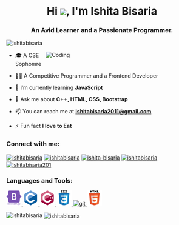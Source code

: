 <h1 align="center">Hi <img src="https://github.com/TheDudeThatCode/TheDudeThatCode/blob/master/Assets/Hi.gif" width="26px">, I'm Ishita Bisaria</h1>
<h3 align="center">An Avid Learner and a Passionate Programmer.</h3>

<p align="left"> <img src="https://komarev.com/ghpvc/?username=ishitabisaria&label=Profile%20views&color=0e75b6&style=flat" alt="ishitabisaria" /> </p>
<img align="right" alt="Coding" width="400" src="https://cdn.dribbble.com/users/1894420/screenshots/14032021/media/a85f637f1eb4cd5efdd307f9760472a1.gif">

- 🎓 A CSE Sophomre

- 👩‍💻 A Competitive Programmer and a Frontend Developer

- 🌱 I’m currently learning **JavaScript**

- 💬 Ask me about **C++, HTML, CSS, Bootstrap**

- 📫 You can reach me at **ishitabisaria2011@gmail.com**

- ⚡ Fun fact **I love to Eat**

<h3 align="left">Connect with me:</h3>
<p align="left">
<a href="https://codepen.io/ishitabisaria" target="blank"><img align="center" src="https://raw.githubusercontent.com/rahuldkjain/github-profile-readme-generator/master/src/images/icons/Social/codepen.svg" alt="ishitabisaria" height="30" width="40" /></a>
<a href="https://twitter.com/ishitabisaria" target="blank"><img align="center" src="https://raw.githubusercontent.com/rahuldkjain/github-profile-readme-generator/master/src/images/icons/Social/twitter.svg" alt="ishitabisaria" height="30" width="40" /></a>
<a href="https://linkedin.com/in/ishita-bisaria" target="blank"><img align="center" src="https://raw.githubusercontent.com/rahuldkjain/github-profile-readme-generator/master/src/images/icons/Social/linked-in-alt.svg" alt="ishita-bisaria" height="30" width="40" /></a>
<a href="https://www.codechef.com/users/ishitabisaria" target="blank"><img align="center" src="https://cdn.jsdelivr.net/npm/simple-icons@3.1.0/icons/codechef.svg" alt="ishitabisaria" height="30" width="40" /></a>
<a href="https://www.hackerrank.com/ishitabisaria201" target="blank"><img align="center" src="https://raw.githubusercontent.com/rahuldkjain/github-profile-readme-generator/master/src/images/icons/Social/hackerrank.svg" alt="ishitabisaria201" height="30" width="40" /></a>
</p>

<h3 align="left">Languages and Tools:</h3>
<p align="left"> <a href="https://getbootstrap.com" target="_blank"> <img src="https://raw.githubusercontent.com/devicons/devicon/master/icons/bootstrap/bootstrap-plain-wordmark.svg" alt="bootstrap" width="40" height="40"/> </a> <a href="https://www.cprogramming.com/" target="_blank"> <img src="https://raw.githubusercontent.com/devicons/devicon/master/icons/c/c-original.svg" alt="c" width="40" height="40"/> </a> <a href="https://www.w3schools.com/cpp/" target="_blank"> <img src="https://raw.githubusercontent.com/devicons/devicon/master/icons/cplusplus/cplusplus-original.svg" alt="cplusplus" width="40" height="40"/> </a> <a href="https://www.w3schools.com/css/" target="_blank"> <img src="https://raw.githubusercontent.com/devicons/devicon/master/icons/css3/css3-original-wordmark.svg" alt="css3" width="40" height="40"/> </a> <a href="https://git-scm.com/" target="_blank"> <img src="https://www.vectorlogo.zone/logos/git-scm/git-scm-icon.svg" alt="git" width="40" height="40"/> </a> <a href="https://www.w3.org/html/" target="_blank"> <img src="https://raw.githubusercontent.com/devicons/devicon/master/icons/html5/html5-original-wordmark.svg" alt="html5" width="40" height="40"/> </a> </p>

<p><img align="left" src="https://github-readme-stats.vercel.app/api/top-langs?username=ishitabisaria&show_icons=true&locale=en&layout=compact" alt="ishitabisaria" /></p>

<p>&nbsp;<img align="center" src="https://github-readme-stats.vercel.app/api?username=ishitabisaria&show_icons=true&locale=en" alt="ishitabisaria" /></p>
